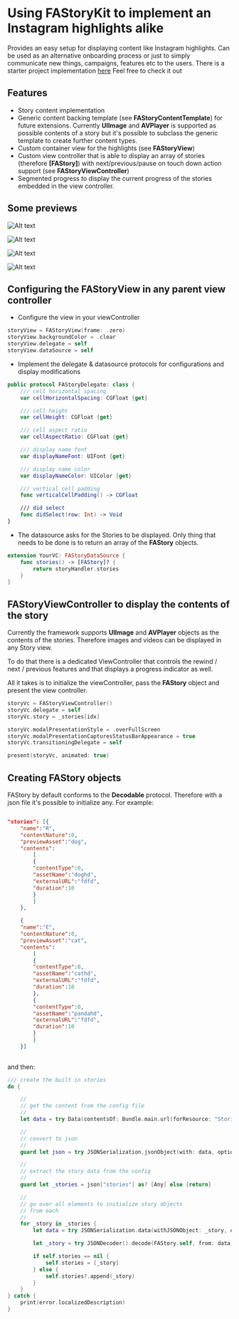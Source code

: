 #  Using FAStoryKit to implement an Instagram highlights alike

Provides an easy setup for displaying content like Instagram highlights.
Can be used as an alternative onboarding process or just to simply communicate new things, campaigns, features etc to the users.
There is a starter project implementation [here](/../../FAStoryKitStarter) 
Feel free to check it out 

## Features 

- Story content implementation 
- Generic content backing template (see __FAStoryContentTemplate__) for future extensions.
Currently __UIImage__ and __AVPlayer__ is supported as possible contents of a story but it's possible to subclass the generic template to create further content types.
- Custom container view for the highlights (see __FAStoryView__)
- Custom view controller that is able to display an array of stories (therefore __[FAStory]__) with next/previous/pause on touch down action support  (see __FAStoryViewController__)
- Segmented progress to display the current progress of the stories embedded in the view controller.


## Some previews 


![Alt text](/../screenshots/1.png?raw=true "FAStoryView in a view controller")


![Alt text](/../screenshots/2.png?raw=true "FAStoryViewController that has 2 stories")


![Alt text](/../screenshots/3.png?raw=true "2nd story with a detail view button")


![Alt text](/../screenshots/4.png?raw=true "Details of the story displayed in Safari")


## Configuring the FAStoryView in any parent view controller

- Configure the view in your viewController

```swift
storyView = FAStoryView(frame: .zero)     
storyView.backgroundColor = .clear
storyView.delegate = self
storyView.dataSource = self
```

- Implement the delegate & datasource protocols for configurations and display modifications 

```swift
public protocol FAStoryDelegate: class {
    /// cell horizontal spacing
    var cellHorizontalSpacing: CGFloat {get}

    /// cell height
    var cellHeight: CGFloat {get}

    /// cell aspect ratio
    var cellAspectRatio: CGFloat {get}

    /// display name font
    var displayNameFont: UIFont {get}

    /// display name color
    var displayNameColor: UIColor {get}

    /// vertical cell padding
    func verticalCellPadding() -> CGFloat

    /// did select
    func didSelect(row: Int) -> Void 
}
```

- The datasource asks for the Stories to be displayed. Only thing that needs to be done is to return an array of the __FAStory__ objects.

```swift
extension YourVC: FAStoryDataSource {
    func stories() -> [FAStory]? {
        return storyHandler.stories
    }
}
```


## FAStoryViewController to display the contents of the story 

Currently the framework supports __UIImage__ and __AVPlayer__ objects as the contents of the stories. Therefore images and videos can be displayed in any Story view. 

To do that there is a dedicated ViewController that controls the rewind / next / previous features and that displays a progress indicator as well. 

All it takes is to initialize the viewController, pass the __FAStory__ object and present the view controller. 

```swift
storyVc = FAStoryViewController()
storyVc.delegate = self
storyVc.story = _stories[idx]

storyVc.modalPresentationStyle = .overFullScreen
storyVc.modalPresentationCapturesStatusBarAppearance = true
storyVc.transitioningDelegate = self

present(storyVc, animated: true)
```



## Creating FAStory objects 

FAStory by default conforms to the __Decodable__ protocol. Therefore with a json file it's possible to initialize any. For example:

```json 

"stories": [{
    "name":"R",
    "contentNature":0,
    "previewAsset":"dog",
    "contents": 
        [
        {
        "contentType":0,
        "assetName":"doghd",
        "externalURL":"fdfd",
        "duration":10
        }
        ]
    },

    {
    "name":"E",
    "contentNature":0, 
    "previewAsset":"cat",
    "contents": 
        [
        {
        "contentType":0,
        "assetName":"cathd",
        "externalURL":"fdfd",
        "duration":10
        },
        {
        "contentType":0,
        "assetName":"pandahd",
        "externalURL":"fdfd",
        "duration":10
        }
        ]
    }]
    
```

and then: 

```swift
/// create the built in stories
do {

    //
    // get the content from the config file
    //
    let data = try Data(contentsOf: Bundle.main.url(forResource: "Stories", withExtension: "json")!, options: [.mappedIfSafe])

    //
    // convert to json
    //
    guard let json = try JSONSerialization.jsonObject(with: data, options: [.mutableLeaves, .allowFragments]) as? NSDictionary else {return}

    //
    // extract the story data from the config
    //
    guard let _stories = json["stories"] as? [Any] else {return}

    //
    // go over all elements to initialize story objects
    // from each
    //
    for _story in _stories {
        let data = try JSONSerialization.data(withJSONObject: _story, options: [])

        let _story = try JSONDecoder().decode(FAStory.self, from: data)

        if self.stories == nil {
            self.stories = [_story]
        } else {
            self.stories?.append(_story)
        }
    }
} catch {
    print(error.localizedDescription)
}
```
